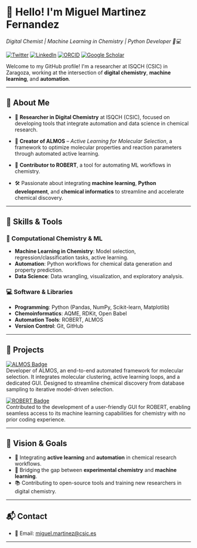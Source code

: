 # 👋 Hello! I'm Miguel Martinez Fernandez

<p><em>Digital Chemist | Machine Learning in Chemistry | Python Developer 🧪💻</em></p> 

<p>
  <a href="https://x.com/MiguelCheminf"><img alt="Twitter" src="https://img.shields.io/badge/Twitter-@MiguelCheminf-1DA1F2?style=flat-square&logo=twitter&logoColor=white"></a>
  <a href="https://www.linkedin.com/in/miguel-mart%C3%ADnez-fern%C3%A1ndez-634167157/"><img alt="LinkedIn" src="https://img.shields.io/badge/LinkedIn-MiguelMartinez-0077B5?style=flat-square&logo=linkedin&logoColor=white"></a>
  <a href="https://orcid.org/0009-0002-8538-7250"><img alt="ORCID" src="https://img.shields.io/badge/ORCID-0009--0002--8538--7250-A6CE39?style=flat-square&logo=orcid&logoColor=white"></a>
  <a href="https://scholar.google.com/citations?user=YOUR_ID"><img alt="Google Scholar" src="https://img.shields.io/badge/GoogleScholar-MiguelMartinez-4285F4?style=flat-square&logo=googlescholar&logoColor=white"></a>
</p>


Welcome to my GitHub profile! I'm a researcher at ISQCH (CSIC) in Zaragoza, working at the intersection of **digital chemistry**, **machine learning**, and **automation**.

---

## 🔬 About Me

- 🧪 **Researcher in Digital Chemistry** at ISQCH (CSIC), focused on developing tools that integrate automation and data science in chemical research.

- 🤖 **Creator of ALMOS** – *Active Learning for Molecular Selection*, a framework to optimize molecular properties and reaction parameters through automated active learning.

- 🔧 **Contributor to ROBERT**, a tool for automating ML workflows in chemistry.

- 🛠️ Passionate about integrating **machine learning**, **Python development**, and **chemical informatics** to streamline and accelerate chemical discovery.

---

## 🧠 Skills & Tools

### 🧬 Computational Chemistry & ML

- **Machine Learning in Chemistry**: Model selection, regression/classification tasks, active learning.
- **Automation**: Python workflows for chemical data generation and property prediction.
- **Data Science**: Data wrangling, visualization, and exploratory analysis.

### 💻 Software & Libraries

- **Programming**: Python (Pandas, NumPy, Scikit-learn, Matplotlib)
- **Chemoinformatics**: AQME, RDKit, Open Babel
- **Automation Tools**: ROBERT, ALMOS
- **Version Control**: Git, GitHub

---

## 🚀 Projects
<p>
  <a href="https://github.com/MiguelMartzFdez/almos">
    <img src="https://img.shields.io/badge/ALMOS-Active%20Learning%20for%20Molecular%20Selection-blue?style=flat-square&logo=python&logoColor=white" alt="ALMOS Badge">
  </a><br>
  Developer of ALMOS, an end-to-end automated framework for molecular selection. It integrates molecular clustering, active learning loops, and a dedicated GUI. Designed to streamline chemical discovery from database sampling to iterative model-driven selection.
</p>

<p>
  <a href="https://github.com/jvalegre/ROBERT">
    <img src="https://img.shields.io/badge/ROBERT-ML%20Automation%20in%20Chemistry-brightgreen?style=flat-square&logo=flask&logoColor=white" alt="ROBERT Badge">
  </a><br>
  Contributed to the development of a user-friendly GUI for ROBERT, enabling seamless access to its machine learning capabilities for chemistry with no prior coding experience.
</p>


---

## 🎯 Vision & Goals

- 🔄 Integrating **active learning** and **automation** in chemical research workflows.
- 🧪 Bridging the gap between **experimental chemistry** and **machine learning**.
- 📚 Contributing to open-source tools and training new researchers in digital chemistry.

---

## 📬 Contact

- 📧 Email: [miguel.martinez@csic.es](mailto:miguel.martinez@csic.es)

---
